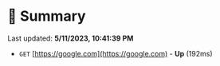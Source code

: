 # 📖 Summary
Last updated: **5/11/2023, 10:41:39 PM**

- `GET` [https://google.com](https://google.com) - **Up** (192ms)
